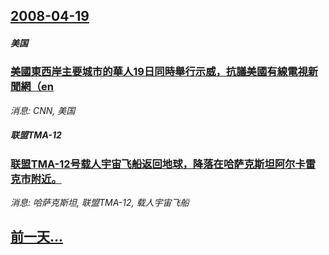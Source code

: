 ## [2008-04-19](/news/2008/04/19/index.md)

##### 美国
### [美國東西岸主要城市的華人19日同時舉行示威，抗議美國有線電視新聞網（en](/news/2008/04/19/美國東西岸主要城市的華人19日同時舉行示威-抗議美國有線電視新聞網-en.md)
_消息: CNN, 美国_

##### 联盟TMA-12
### [联盟TMA-12号载人宇宙飞船返回地球，降落在哈萨克斯坦阿尔卡雷克市附近。](/news/2008/04/19/联盟TMA-12号载人宇宙飞船返回地球-降落在哈萨克斯坦阿尔卡雷克市附近.md)
_消息: 哈萨克斯坦, 联盟TMA-12, 载人宇宙飞船_

## [前一天...](/news/2008/04/18/index.md)

